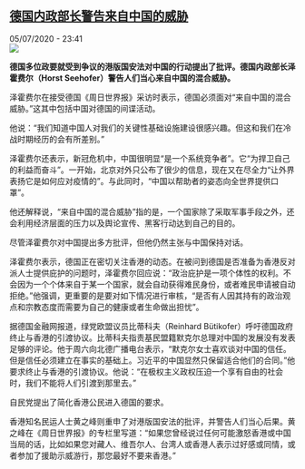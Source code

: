 <!--1593989792000-->
[德国内政部长警告来自中国的威胁](http://www.rfi.fr//cn/%E6%94%BF%E6%B2%BB/20200705-%E5%BE%B7%E5%9B%BD%E5%86%85%E6%94%BF%E9%83%A8%E9%95%BF%E8%AD%A6%E5%91%8A%E6%9D%A5%E8%87%AA%E4%B8%AD%E5%9B%BD%E7%9A%84%E5%A8%81%E8%83%81)
------

<div>05/07/2020 - 23:41</div><img src="https://s.rfi.fr/media/display/d48f8992-aa66-11ea-895f-005056a98db9/w:310/p:16x9/9690704637fda97cf2e8be93444710dcfaa9995a.jpg"><p><strong>德国多位政要就受到争议的港版国安法对中国的行动提出了批评。德国内政部长泽霍费尔（Horst Seehofer）警告人们当心来自中国的混合威胁。</strong></p><div class="t-content__body u-clearfix"><div class="m-interstitial"></div><p>泽霍费尔在接受德国《周日世界报》采访时表示，德国必须面对“来自中国的混合威胁。”这其中包括中国对德国的间谍活动。</p><p>他说：“我们知道中国人对我们的关键性基础设施建设很感兴趣。但这和我们在冷战时期经历的会有所差别。”</p><p>泽霍费尔还表示，新冠危机中，中国很明显“是一个系统竞争者”。它“为捍卫自己的利益而奋斗”。一开始，北京对外只公布了很少的信息，现在又在尽全力“让外界表扬它是如何应对疫情的”。与此同时，“中国以帮助者的姿态向全世界提供口罩”。</p><p>他还解释说，“来自中国的混合威胁”指的是，一个国家除了采取军事手段之外，还会利用经济层面的压力以及舆论宣传、黑客行动达到自己的目的。</p><p>尽管泽霍费尔对中国提出多方批评，但他仍然主张与中国保持对话。</p><p>泽霍费尔表示，德国正在密切关注香港的动态。在被问到德国是否准备为香港反对派人士提供庇护的问题时，泽霍费尔回应说：“政治庇护是一项个体性的权利。不会因为一个个体来自于某一个国家，就会自动获得难民身份，或者难民申请被自动拒绝。”他强调，更重要的是要对如下情况进行审核，“是否有人因其持有的政治观点和宗教态度而需要为自己的健康或者生命做出担忧”。</p><p>据德国金融网报道，绿党欧盟议员比蒂科夫（Reinhard Bütikofer）呼吁德国政府终止与香港的引渡协议。比蒂科夫指责基民盟籍默克尔总理对中国的发展没有发表足够的评论。他于周六向北德广播电台表示，“默克尔女士喜欢谈对中国的信任。但是信任必须建立在事实的基础上。习近平的中国显然只保留适合他们的合同。”他要求终止与香港的引渡协议。他说：“在极权主义政权压迫一个享有自由的社会时，我们不能将人们引渡到那里去。”</p><p>自民党提出了简化香港公民进入德国的要求。</p><p>香港知名民运人士黄之峰则重申了对港版国安法的批评，并警告人们当心后果。黄之峰在《周日世界报》的专栏里写道：“如果您曾经说过任何可能激怒香港或中国当局的话，比如如果您对藏人、维吾尔人、台湾人或香港人表示过好感或同情，或者参加了援助示威游行，那您最好不要来香港。”</p><p> </p><div class="o-self-promo o-self-promo--nl o-self-promo--hidden" data-selfpromo-newsletter></div><div class="o-self-promo o-self-promo--app o-self-promo--hidden" data-selfpromo-app></div></div>
